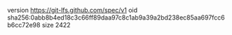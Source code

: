 version https://git-lfs.github.com/spec/v1
oid sha256:0abb8b4ed18c3c66ff89daa97c8c1ab9a39a2bd238ec85aa697fcc6b6cc72e98
size 2422
